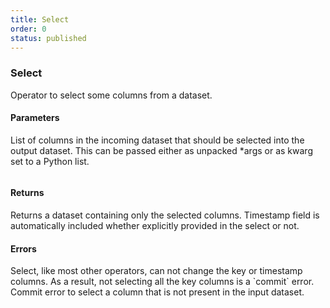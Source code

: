 ```yaml
---
title: Select
order: 0
status: published
---
```

### Select
Operator to select some columns from a dataset.

#### Parameters

<Expandable title="columns" type="List[str]">
List of columns in the incoming dataset that should be selected into the output
dataset. This can be passed either as unpacked *args or as kwarg set to a Python 
list.
</Expandable>

<pre snippet="api-reference/operators/select#basic" status="success"
    message="Selecting uid, height & weight columns">
</pre>

#### Returns
<Expandable type="Dataset">
Returns a dataset containing only the selected columns. Timestamp field is 
automatically included whether explicitly provided in the select or not.
</Expandable>

#### Errors
<Expandable title="Not selecting all key columns">
Select, like most other operators, can not change the key or timestamp columns.
As a result, not selecting all the key columns is a `commit` error.
</Expandable>

<Expandable title="Selecting non-existent column">
Commit error to select a column that is not present in the input dataset.
</Expandable>

<pre snippet="api-reference/operators/select#missing_key" status="error"
    message="Did not select key uid" highlight="16">
</pre>
<pre snippet="api-reference/operators/select#missing_column" status="error"
    message="Selecting non-existent column">
</pre>

